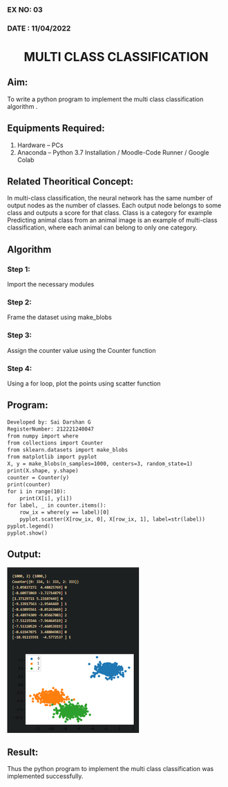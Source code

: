 ### EX NO: 03
### DATE : 11/04/2022
# <p align ='center'> MULTI CLASS CLASSIFICATION </p>
## Aim:
To write a python program to implement the multi class classification algorithm .
## Equipments Required:
1. Hardware – PCs
2. Anaconda – Python 3.7 Installation / Moodle-Code Runner / Google Colab
## Related Theoritical Concept:
In multi-class classification, the neural network has the same number of output nodes as the number of classes. Each output node belongs to some class and outputs a score for that class. Class is a category for example Predicting animal class from an animal image is an example of multi-class classification, where each animal can belong to only one category.
## Algorithm
### Step 1:
Import the necessary modules
### Step 2:
Frame the dataset using make_blobs
### Step 3:
Assign the counter value using the Counter function
### Step 4:
Using a for loop, plot the points using scatter function
## Program:
```
Developed by: Sai Darshan G
RegisterNumber: 212221240047
from numpy import where
from collections import Counter
from sklearn.datasets import make_blobs
from matplotlib import pyplot
X, y = make_blobs(n_samples=1000, centers=3, random_state=1)
print(X.shape, y.shape)
counter = Counter(y)
print(counter)
for i in range(10):
    print(X[i], y[i])
for label, _ in counter.items():
	row_ix = where(y == label)[0]
	pyplot.scatter(X[row_ix, 0], X[row_ix, 1], label=str(label))
pyplot.legend()
pyplot.show()
```
## Output:
![multi class classification plot](ml1.png)
## Result:
Thus the python program to implement the multi class classification was implemented successfully.
